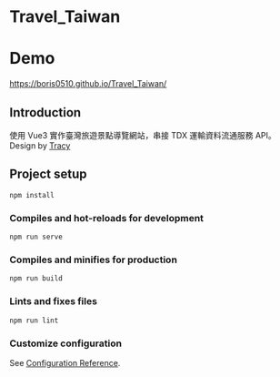 # Travel_Taiwan

# Demo
https://boris0510.github.io/Travel_Taiwan/

## Introduction
使用 Vue3 實作臺灣旅遊景點導覽網站，串接 TDX 運輸資料流通服務 API。
Design by [Tracy](https://www.figma.com/file/OfD71K8BjTIdmMeCOJrsM7/%E5%8F%B0%E7%81%A3%E6%97%85%E9%81%8A%E6%99%AF%E9%BB%9E%E5%B0%8E%E8%A6%BD?node-id=0%3A1)

## Project setup
```
npm install
```

### Compiles and hot-reloads for development
```
npm run serve
```

### Compiles and minifies for production
```
npm run build
```

### Lints and fixes files
```
npm run lint
```

### Customize configuration
See [Configuration Reference](https://cli.vuejs.org/config/).
